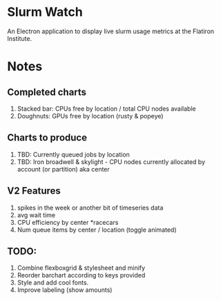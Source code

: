 # Slurm Watch

An Electron application to display live slurm usage metrics at the Flatiron Institute.

# Notes

## Completed charts

1. Stacked bar: CPUs free by location / total CPU nodes available
2. Doughnuts: GPUs free by location (rusty & popeye)

## Charts to produce

1. TBD: Currently queued jobs by location
2. TBD: Iron broadwell & skylight - CPU nodes currently allocated by account (or partition) aka center

## V2 Features

1. spikes in the week or another bit of timeseries data
2. avg wait time
3. CPU efficiency by center \*racecars
4. Num queue items by center / location (toggle animated)

## TODO:

1. Combine flexboxgrid & stylesheet and minify
2. Reorder barchart according to keys provided
3. Style and add cool fonts.
4. Improve labeling (show amounts)
